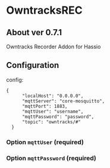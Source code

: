 # OwntracksREC

## About ver 0.7.1
Owntracks Recorder Addon for Hassio

## Configuration

config:
```
{
      "localHost": "0.0.0.0",
      "mqttServer": "core-mosquitto",
      "mqttPort": 1883,
      "mqttUser": "username",
      "mqttPassword": "password",
      "topic": "owntracks/#"
  }
```
### Option `mqttUser` (required)

### Option `mqttPassword` (required)

